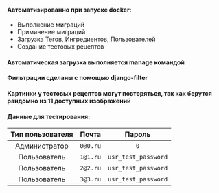 #### Автоматизированно при запуске docker:  
 - Выполнение миграций  
 - Приминение миграций  
 - Загрузка Тегов, Ингредиентов, Пользователей  
 - Создание тестовых рецептов  
#### Автоматическая загрузка выполняется manage командой  
#### Фильтрации сделаны с помощью django-filter  
#### Картинки у тестовых рецептов могут повторяться, так как берутся рандомно из 11 доступных изображений  
  
#### Данные для тестирования:  
|    Тип пользователя      |     Почта       |         Пароль         |
| :---:| :-----: | :---:|
|Администратор |```0@0.ru```|```0```|
|Пользователь  |```1@1.ru```  | ```usr_test_password```|
|Пользователь  |```2@2.ru```  | ```usr_test_password```|
|Пользователь  |```3@3.ru```  | ```usr_test_password```|
